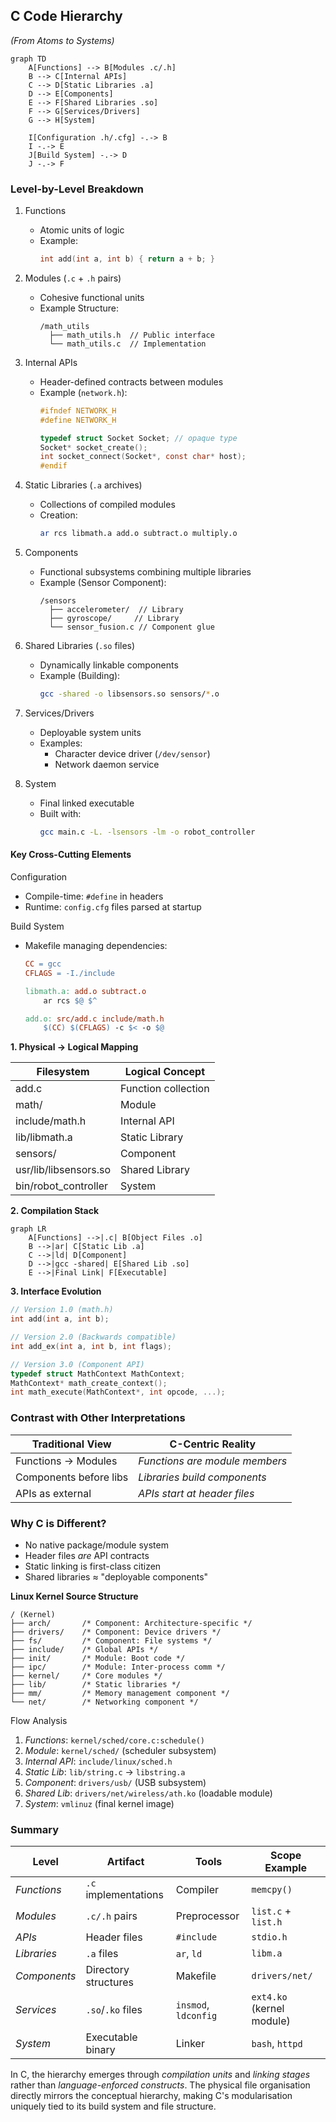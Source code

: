 
## C Code Hierarchy

*(From Atoms to Systems)*

```mermaid
graph TD
    A[Functions] --> B[Modules .c/.h]
    B --> C[Internal APIs]
    C --> D[Static Libraries .a]
    D --> E[Components]
    E --> F[Shared Libraries .so]
    F --> G[Services/Drivers]
    G --> H[System]
    
    I[Configuration .h/.cfg] -.-> B
    I -.-> E
    J[Build System] -.-> D
    J -.-> F
```


### Level-by-Level Breakdown

1. Functions  
   - Atomic units of logic  
   - Example:  
     ```c
     int add(int a, int b) { return a + b; }
     ```

2. Modules (`.c` + `.h` pairs)  
   - Cohesive functional units  
   - Example Structure:  
     ```
     /math_utils
       ├── math_utils.h  // Public interface
       └── math_utils.c  // Implementation
     ```

3. Internal APIs  
   - Header-defined contracts between modules  
   - Example (`network.h`):  
     ```c
     #ifndef NETWORK_H
     #define NETWORK_H
     
     typedef struct Socket Socket; // opaque type
     Socket* socket_create();
     int socket_connect(Socket*, const char* host);
     #endif
     ```

4. Static Libraries (`.a` archives)  
   - Collections of compiled modules  
   - Creation:  
     ```bash
     ar rcs libmath.a add.o subtract.o multiply.o
     ```

5. Components  
   - Functional subsystems combining multiple libraries  
   - Example (Sensor Component):  
     ```
     /sensors
       ├── accelerometer/  // Library
       ├── gyroscope/     // Library 
       └── sensor_fusion.c // Component glue
     ```

6. Shared Libraries (`.so` files)  
   - Dynamically linkable components  
   - Example (Building):  
     ```bash
     gcc -shared -o libsensors.so sensors/*.o
     ```

7. Services/Drivers  
   - Deployable system units  
   - Examples:  
     - Character device driver (`/dev/sensor`)
     - Network daemon service

8. System  
   - Final linked executable  
   - Built with:  
     ```bash
     gcc main.c -L. -lsensors -lm -o robot_controller
     ```



#### Key Cross-Cutting Elements

Configuration  
- Compile-time: `#define` in headers  
- Runtime: `config.cfg` files parsed at startup

Build System  
- Makefile managing dependencies:  
  ```makefile
  CC = gcc
  CFLAGS = -I./include
  
  libmath.a: add.o subtract.o
      ar rcs $@ $^
  
  add.o: src/add.c include/math.h
      $(CC) $(CFLAGS) -c $< -o $@
  ```




__1. Physical → Logical Mapping__

|Filesystem               |Logical Concept|
|-------------            |-----------------|
|add.c                    |Function collection|
|math/                    |Module|
|include/math.h           |Internal API|
|lib/libmath.a            |Static Library|
|sensors/                 |Component|
|usr/lib/libsensors.so    |Shared Library|
|bin/robot_controller     |System|


__2. Compilation Stack__

```mermaid
graph LR
    A[Functions] -->|.c| B[Object Files .o]
    B -->|ar| C[Static Lib .a]
    C -->|ld| D[Component]
    D -->|gcc -shared| E[Shared Lib .so]
    E -->|Final Link| F[Executable]
```

__3. Interface Evolution__

```c
// Version 1.0 (math.h)
int add(int a, int b);

// Version 2.0 (Backwards compatible)
int add_ex(int a, int b, int flags); 

// Version 3.0 (Component API)
typedef struct MathContext MathContext;
MathContext* math_create_context();
int math_execute(MathContext*, int opcode, ...);
```



### Contrast with Other Interpretations

| Traditional View       | C-Centric Reality              |
|------------------------|---------------------------------|
| Functions → Modules    | *Functions are module members* |
| Components before libs | *Libraries build components*  |
| APIs as external        | *APIs start at header files*  |

### Why C is Different?
- No native package/module system
- Header files *are* API contracts
- Static linking is first-class citizen
- Shared libraries ≈ "deployable components"



__Linux Kernel Source Structure__

```
/ (Kernel)
├── arch/       /* Component: Architecture-specific */
├── drivers/    /* Component: Device drivers */
├── fs/         /* Component: File systems */
├── include/    /* Global APIs */
├── init/       /* Module: Boot code */
├── ipc/        /* Module: Inter-process comm */
├── kernel/     /* Core modules */
├── lib/        /* Static libraries */
├── mm/         /* Memory management component */
└── net/        /* Networking component */
```

Flow Analysis
1. *Functions*: `kernel/sched/core.c:schedule()`
2. *Module*: `kernel/sched/` (scheduler subsystem)
3. *Internal API*: `include/linux/sched.h`
4. *Static Lib*: `lib/string.c` → `libstring.a`
5. *Component*: `drivers/usb/` (USB subsystem)
6. *Shared Lib*: `drivers/net/wireless/ath.ko` (loadable module)
7. *System*: `vmlinuz` (final kernel image)


### Summary

| Level        | Artifact              | Tools              | Scope Example          |
|--------------|-----------------------|--------------------|------------------------|
| *Functions*  | `.c` implementations  | Compiler           | `memcpy()`             |
| *Modules*    | `.c/.h` pairs         | Preprocessor       | `list.c` + `list.h`    |
| *APIs*       | Header files          | `#include`         | `stdio.h`              |
| *Libraries*  | `.a` files            | `ar`, `ld`         | `libm.a`               |
| *Components* | Directory structures  | Makefile           | `drivers/net/`         |
| *Services*   | `.so`/`.ko` files     | `insmod`, `ldconfig` | `ext4.ko` (kernel module) |
| *System*     | Executable binary     | Linker             | `bash`, `httpd`        |


In C, the hierarchy emerges through *compilation units* and *linking stages* rather than
*language-enforced constructs*. The physical file organisation directly mirrors the conceptual
hierarchy, making C's modularisation uniquely tied to its build system and file structure.

